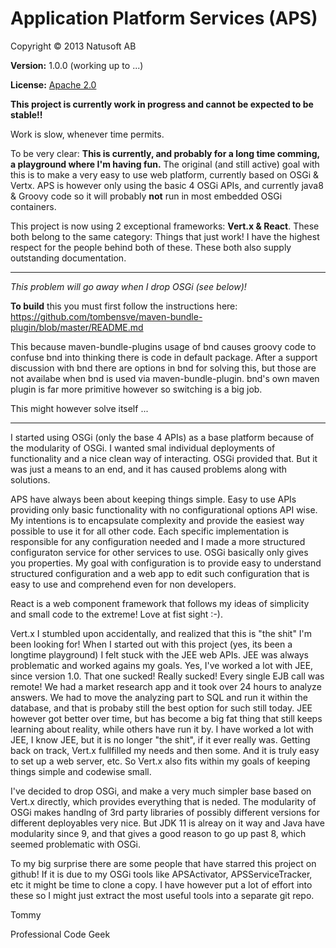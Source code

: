# Application Platform Services (APS)

Copyright © 2013 Natusoft AB

__Version:__ 1.0.0 (working up to ...)

__License:__ [Apache 2.0](lics/Apache-2.0.md)

__This project is currently work in progress and cannot be expected to be stable!!__

Work is slow, whenever time permits.

To be very clear: **This is currently, and probably for a long time comming, a playground where I'm having fun.** The original (and still active) goal with this is to make a very easy to use web platform, currently based on OSGi & Vertx. APS is however only using the basic 4 OSGi APIs, and currently java8 & Groovy code so it will probably **not** run in most embedded OSGi containers.

This project is now using 2 exceptional frameworks: __Vert.x & React__. These both belong to the same category: Things that just work! I have the highest respect for the people behind both of these. These both also supply outstanding documentation.

---

_This problem will go away when I drop OSGi (see below)!_

__To build__ this you must first follow the instructions here: https://github.com/tombensve/maven-bundle-plugin/blob/master/README.md

This because maven-bundle-plugins usage of bnd causes groovy code to confuse bnd into thinking there is code in default package. After a support discussion with bnd there are options in bnd for solving this, but those are not availabe when bnd is used via maven-bundle-plugin. bnd's own maven plugin is far more primitive however so switching is a big job.

This might however solve itself ...

---

I started using OSGi (only the base 4 APIs) as a base platform because of the modularity of OSGi. I wanted smal individual deployments of functionality and a nice clean way of interacting. OSGi provided that. But it was just a means to an end, and it has caused problems along with solutions.

APS have always been about keeping things simple. Easy to use APIs providing only basic functionality with no configurational options API wise. My intentions is to encapsulate complexity and provide the easiest way possible to use it for all other code. Each specific implementation is responsible for any configuration needed and I made a more structured configuraton service for other services to use. OSGi basically only gives you properties. My goal with configuration is to provide easy to understand structured configuration and a web app to edit such configuration that is easy to use and comprehend even for non developers.

React is a web component framework that follows my ideas of simplicity and small code to the extreme! Love at fist sight :-).

Vert.x I stumbled upon accidentally, and realized that this is "the shit" I'm been looking for! When I started out with this project (yes, its been a longtime playground) I felt stuck with the JEE web APIs. JEE was always problematic and worked agains my goals. Yes, I've worked a lot with JEE, since version 1.0. That one sucked! Really sucked! Every single EJB call was remote! We had a market research app and it took over 24 hours to analyze answers. We had to move the analyzing part to SQL and run it within the database, and that is probaby still the best option for such still today. JEE however got better over time, but has become a big fat thing that still keeps learning about reality, while others have run it by. I have worked a lot with JEE, I know JEE, but it is no longer "the shit", if it ever really was. Getting back on track, Vert.x fullfilled my needs and then some. And it is truly easy to set up a web server, etc. So Vert.x also fits within my goals of keeping things simple and codewise small.

I've decided to drop OSGi, and make a very much simpler base based on Vert.x directly, which provides everything that is neded. The modularity of OSGi makes handlng of 3rd party libraries of possibly different versions for different deployables very nice. But JDK 11 is alreay on it way and Java have modularity since 9, and that gives a good reason to go up past 8, which seemed problematic with OSGi.

To my big surprise there are some people that have starred this project on github! If it is due to my OSGi tools like APSActivator, APSServiceTracker, etc it might be time to clone a copy. I have however put a lot of effort into these so I might just extract the most useful tools into a separate git repo.

Tommy

Professional Code Geek
